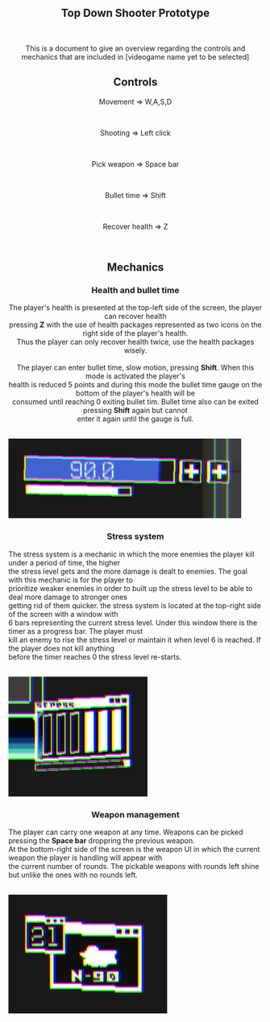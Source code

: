 <h2 align="center">Top Down Shooter Prototype</h2>
<br>

<p align="center">
This is a document to give an overview regarding the controls and mechanics that are included in [videogame name yet to be selected]<br>
</p>

<h2 align="center">Controls</h2>

<p align="center"> Movement        => W,A,S,D </p><br>
<p align="center"> Shooting        => Left click </p><br>
<p align="center"> Pick weapon     => Space bar </p><br>
<p align="center"> Bullet time     => Shift </p><br>
<p align="center"> Recover health  => Z </p><br>

<h2 align="center">Mechanics</h2>

<h3 align="center"> Health and bullet time</h3>

<p align="center">
The player's health is presented at the top-left side of the screen, the player can recover health<br>
pressing <b>Z</b> with the use of health packages represented as two icons on the right side of the player's health.<br>
Thus the player can only recover health twice, use the health packages wisely.<br>
<br>
The player can enter bullet time, slow motion, pressing <b>Shift</b>. When this mode is activated the player's<br>
health is reduced 5 points and during this mode the bullet time gauge on the bottom of the player's health will be <br>
consumed until reaching 0 exiting bullet tim. Bullet time also can be exited pressing <b>Shift</b> again but cannot <br>
enter it again until the gauge is full.
</p>

<br>
<img src="images-readme/health_recovery_bullettime.png" alt="Health and bullets ui"/>
<br>

<h3 align="center">Stress system</h3>

<p>
The stress system is a mechanic in which the more enemies the player kill under a period of time, the higher<br>
the stress level gets and the more damage is dealt to enemies. The goal with this mechanic is for the player to<br>
prioritize weaker enemies in order to built up the stress level to be able to deal more damage to stronger ones<br>
getting rid of them quicker. the stress system is located at the top-right side of the screen with a window with<br>
6 bars representing the current stress level. Under this window there is the timer as a progress bar. The player must<br>
kill an enemy to rise the stress level or maintain it when level 6 is reached. If the player does not kill anything<br>
before the timer reaches 0 the stress level re-starts.
</p>

<br>
<img src="images-readme/stress_level.png" alt="Stress system ui"/>
<br>

<h3 align="center">Weapon management</h3>

<p>
The player can carry one weapon at any time. Weapons can be picked pressing the <b>Space bar</b> droppring the previous weapon.<br>
At the bottom-right side of the screen is the weapon UI in which the current weapon the player is handling will appear with<br>
the current number of rounds. The pickable weapons with rounds left shine but unlike the ones with no rounds left.
</p>

<br>
<img src="images-readme/weapon_handler.png" alt="weapon handler ui"/>